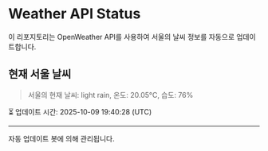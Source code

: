 
# Weather API Status

이 리포지토리는 OpenWeather API를 사용하여 서울의 날씨 정보를 자동으로 업데이트합니다.

## 현재 서울 날씨
> 서울의 현재 날씨: light rain, 온도: 20.05°C, 습도: 76%

⏳ 업데이트 시간: 2025-10-09 19:40:28 (UTC)

---
자동 업데이트 봇에 의해 관리됩니다.
